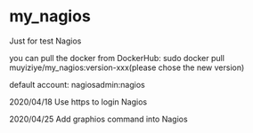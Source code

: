 # my_nagios
Just for test Nagios

you can pull the docker from DockerHub:
sudo docker pull muyiziye/my_nagios:version-xxx(please chose the new version)

default account: nagiosadmin:nagios

2020/04/18
Use https to login Nagios

2020/04/25
Add graphios command into Nagios
